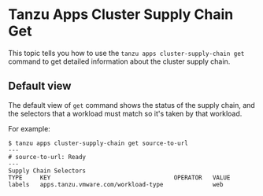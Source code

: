 # Tanzu Apps Cluster Supply Chain Get

This topic tells you how to use the `tanzu apps cluster-supply-chain get` command
to get detailed information about the cluster supply chain.

## Default view

The default view of `get` command shows the status of the supply chain, and the selectors that a
workload must match so it's taken by that workload.

For example:

```console
$ tanzu apps cluster-supply-chain get source-to-url
---
# source-to-url: Ready
---
Supply Chain Selectors
TYPE     KEY                                   OPERATOR   VALUE
labels   apps.tanzu.vmware.com/workload-type              web
```
